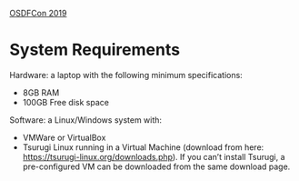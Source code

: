 [OSDFCon 2019](https://www.osdfcon.org/events_2019/performing-linux-forensic-analysis-and-why-you-should-care-2/)

# System Requirements

Hardware: a laptop with the following minimum specifications:
- 8GB RAM
- 100GB Free disk space

Software: a Linux/Windows system with:
- VMWare or VirtualBox
- Tsurugi Linux running in a Virtual Machine (download from here: https://tsurugi-linux.org/downloads.php). If you can’t install Tsurugi, a pre-configured VM can be downloaded from the same download page.

